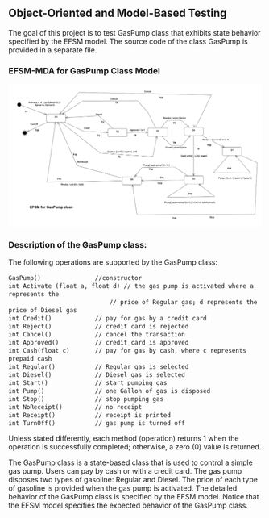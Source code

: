 ## Object-Oriented and Model-Based Testing

The goal of this project is to test GasPump class that exhibits state behavior specified by
the EFSM model. The source code of the class GasPump is provided in a separate file.

### EFSM-MDA for GasPump Class Model
![efsm gasspump diagram](./Project%20Description/mda-diagram.png)

### Description of the GasPump class:
The following operations are supported by the GasPump class:

```
GasPump()               //constructor
int Activate (float a, float d) // the gas pump is activated where a represents the
                            // price of Regular gas; d represents the price of Diesel gas
int Credit()            // pay for gas by a credit card
int Reject()            // credit card is rejected
int Cancel()            // cancel the transaction
int Approved()          // credit card is approved
int Cash(float c)       // pay for gas by cash, where c represents prepaid cash
int Regular()           // Regular gas is selected
int Diesel()            // Diesel gas is selected
int Start()             // start pumping gas
int Pump()              // one Gallon of gas is disposed
int Stop()              // stop pumping gas
int NoReceipt()         // no receipt
int Receipt()           // receipt is printed
int TurnOff()           // gas pump is turned off
```

Unless stated differently, each method (operation) returns 1 when the operation is
successfully completed; otherwise, a zero (0) value is returned.

The GasPump class is a state-based class that is used to control a simple gas pump. Users
can pay by cash or with a credit card. The gas pump disposes two types of gasoline:
Regular and Diesel. The price of each type of gasoline is provided when the gas pump is
activated. The detailed behavior of the GasPump class is specified by the EFSM model.
Notice that the EFSM model specifies the expected behavior of the GasPump class.